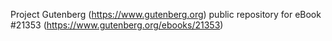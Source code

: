 Project Gutenberg (https://www.gutenberg.org) public repository for eBook #21353 (https://www.gutenberg.org/ebooks/21353)
